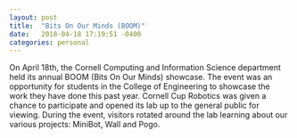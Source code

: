```yaml
---
layout: post
title:  "Bits On Our Minds (BOOM)"
date:   2018-04-18 17:19:51 -0400
categories: personal
---
```


On April 18th, the Cornell Computing and Information Science department held its annual BOOM (Bits On Our Minds) showcase. The event was an opportunity for students in the College of Engineering to showcase the work they have done this past year. Cornell Cup Robotics was given a chance to participate and opened its lab up to the general public for viewing. During the event, visitors rotated around the lab learning about our various projects: MiniBot, Wall and Pogo. 


[jekyll-docs]: https://jekyllrb.com/docs/home
[jekyll-gh]:   https://github.com/jekyll/jekyll
[jekyll-talk]: https://talk.jekyllrb.com/
